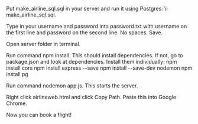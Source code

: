 Put make_airline_sql.sql in your server and run it using Postgres: \i make_airline_sql.sql.

Type in your username and password into password.txt with username on the first line and password on the second line. No spaces. Save.

Open server folder in terminal. 

Run command npm install. This should install dependencies. If not, go to package.json and look at dependencies. Install them individually: 
npm install cors
npm install express --save
npm install --save-dev nodemon
npm install pg 

Run command nodemon app.js. This starts the server. 

Right click airlineweb.html and click Copy Path. Paste this into Google Chrome. 

Now you can book a flight!